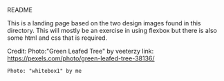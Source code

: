 README

This is a landing page based on the two design images found in this directory. This will mostly be an exercise in using flexbox but there is also some html and css that is required.

Credit:
    Photo:"Green Leafed Tree" by veeterzy
    link: https://pexels.com/photo/green-leafed-tree-38136/

    Photo: "whitebox1" by me

